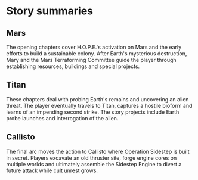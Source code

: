 # Story summaries

## Mars
The opening chapters cover H.O.P.E.'s activation on Mars and the early efforts to build a sustainable colony. After Earth's mysterious destruction, Mary and the Mars Terraforming Committee guide the player through establishing resources, buildings and special projects.

## Titan
These chapters deal with probing Earth's remains and uncovering an alien threat. The player eventually travels to Titan, captures a hostile bioform and learns of an impending second strike. The story projects include Earth probe launches and interrogation of the alien.

## Callisto
The final arc moves the action to Callisto where Operation Sidestep is built in secret. Players excavate an old thruster site, forge engine cores on multiple worlds and ultimately assemble the Sidestep Engine to divert a future attack while cult unrest grows.

